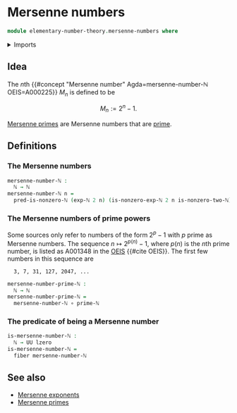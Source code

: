 # Mersenne numbers

```agda
module elementary-number-theory.mersenne-numbers where
```

<details><summary>Imports</summary>

```agda
open import elementary-number-theory.exponentiation-natural-numbers
open import elementary-number-theory.infinitude-of-primes
open import elementary-number-theory.natural-numbers

open import foundation.fibers-of-maps
open import foundation.function-types
open import foundation.universe-levels
```

</details>

## Idea

The $n$th {{#concept "Mersenne number" Agda=mersenne-number-ℕ OEIS=A000225}}
$M_n$ is defined to be

$$
  M_n := 2^n-1.
$$

[Mersenne primes](elementary-number-theory.mersenne-primes.md) are Mersenne
numbers that are [prime](elementary-number-theory.prime-numbers.md).

## Definitions

### The Mersenne numbers

```agda
mersenne-number-ℕ :
  ℕ → ℕ
mersenne-number-ℕ n =
  pred-is-nonzero-ℕ (exp-ℕ 2 n) (is-nonzero-exp-ℕ 2 n is-nonzero-two-ℕ)
```

### The Mersenne numbers of prime powers

Some sources only refer to numbers of the form $2^p-1$ with $p$ prime as
Mersenne numbers. The sequence $n ↦ 2^{p(n)}-1$, where $p(n)$ is the $n$th prime
number, is listed as A001348 in the [OEIS](literature.oeis.md) {{#cite OEIS}}.
The first few numbers in this sequence are

```text
  3, 7, 31, 127, 2047, ...
```

```agda
mersenne-number-prime-ℕ :
  ℕ → ℕ
mersenne-number-prime-ℕ =
  mersenne-number-ℕ ∘ prime-ℕ
```

### The predicate of being a Mersenne number

```agda
is-mersenne-number-ℕ :
  ℕ → UU lzero
is-mersenne-number-ℕ =
  fiber mersenne-number-ℕ
```

## See also

- [Mersenne exponents](elementary-number-theory.mersenne-exponents.md)
- [Mersenne primes](elementary-number-theory.mersenne-primes.md)
